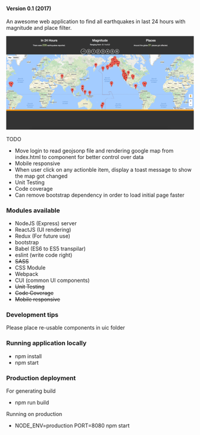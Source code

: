 
#### Version 0.1 (2017)

An awesome web application to find all earthquakes in last 24 hours with magnitude and place filter.


![Alt text](/earthquakes.png?raw=true "Earthquakes")

TODO

* Move login to read geojsonp file and rendering google map from index.html to component for better control over data
* Mobile responsive
* When user click on any actionble item, display a toast message to show the map got changed
* Unit Testing
* Code coverage
* Can remove bootstrap dependency in order to load initial page faster


### Modules available

* NodeJS (Express) server
* ReactJS (UI rendering)
* Redux (For future use)
* bootstrap
* Babel (ES6 to ES5 transpilar)
* eslint (write code right)
* ~~SASS~~
* CSS Module
* Webpack
* CUI (common UI components)
* ~~Unit Testing~~
* ~~Code Coverage~~
* ~~Mobile responsive~~

### Development tips

Please place re-usable components in uic folder


### Running application locally

* npm install
* npm start

### Production deployment
For generating build
* npm run build

Running on production
* NODE_ENV=production PORT=8080 npm start
